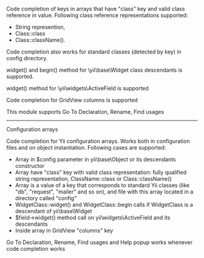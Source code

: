 Code completion of keys in arrays that have "class" key and valid class reference in value.
Following class reference representations supported:
 - String represention, 
 - Class::class
 - Class::className().
 
 Code completion also works for standard classes (detected by key) in config directory. 
 
 widget() and begin() method for \yii\base\Widget class descendants is supported.
 
 widget() method for \yii\widgets\ActiveField is supported 
  
 Code completion for GridView columns is supported
 
 This module supports Go To Declaration, Rename, Find usages
 
 ------------------------------------
 Configuration arrays
 
 Code completion for Yii configuration arrays. Works both in configuration files and on object instantiation.
 Following cases are supported:
 * Array in $config parameter in yii\base\Object or its descendants constructor 
 * Array have "class" key with valid class representation: fully qualified string representation, ClassName::class or Class::className()
 * Array is a value of a key that corresponds to standard Yii classes (like "db", "request", "mailer" and so on), and file with this array located in a directory called "config"
 * WidgetClass::widget() and WidgetClass::begin calls if WidgetClass is a descendant of yii\base\Widget
 * $field->widget() method call on yii\widgets\ActiveField and its descendants
 * Inside array in GridView "columns" key
 
 
Go To Declaration, Rename, Find usages and Help popup works whenever code completion works 